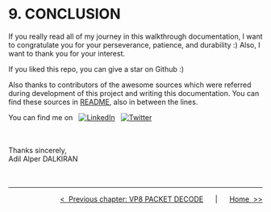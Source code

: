 # **9. CONCLUSION**

If you really read all of my journey in this walkthrough documentation, I want to congratulate you for your perseverance, patience, and durability :) Also, I want to thank you for your interest.

If you liked this repo, you can give a star on Github :)

Also thanks to contributors of the awesome sources which were referred during development of this project and writing this documentation. You can find these sources in [README](../README.md), also in between the lines.

You can find me on &nbsp; [![LinkedIn](https://img.shields.io/badge/LinkedIn-0077B5?style=for-the-badge&logo=linkedin&logoColor=white&style=flat-square)](https://www.linkedin.com/in/alper-dalkiran/) &nbsp; [![Twitter](https://img.shields.io/badge/Twitter-1DA1F2?style=for-the-badge&logo=twitter&logoColor=white&style=flat-square)](https://twitter.com/aalperdalkiran)

<br>
<br>
Thanks sincerely,
<br>
Adil Alper DALKIRAN

<br>
<br>
<br>

---

<div align="right">

[&lt;&nbsp;&nbsp;Previous chapter: VP8 PACKET DECODE](./08-VP8-PACKET-DECODE.md)&nbsp;&nbsp;&nbsp;&nbsp;&nbsp;&nbsp;|&nbsp;&nbsp;&nbsp;&nbsp;&nbsp;&nbsp;[Home&nbsp;&nbsp;&gt;&gt;](../README.md)

</div>
